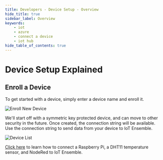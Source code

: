 ```yaml
---
title: Developers - Device Setup - Overview
hide_title: true
sidebar_label: Overview 
keywords:
    - iot
    - azure
    - connect a device
    - iot hub
hide_table_of_contents: true
---
```


# Device Setup Explained

## Enroll a Device

To get started with a device, simply enter a device name and enroll it.

![Enroll New Device](/img/screenshots/dashboard-enroll-device.png)

We'll start off with a symmetric key protected device, and can move to other security in the future.  Once created, the connection string will be available. Use the connection string to send data from your device to IoT Ensemble.

![Device List](/img/screenshots/dashboard-device-list-first-device.png)

[Click here](https://www.habistack.com/blog/raspberry-pi-dht11-node-red-habistack-power-bi) to learn how to connect a Raspberry Pi, a DHT11 temperature sensor, and NodeRed to IoT Ensemble.
